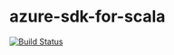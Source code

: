 # azure-sdk-for-scala

[![Build Status](https://travis-ci.org/rrramiro/azure-sdk-for-scala.svg?branch=master)](https://travis-ci.org/rrramiro/azure-sdk-for-scala)
